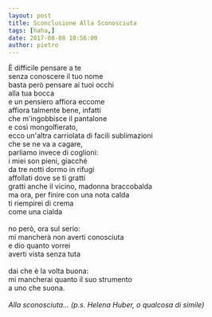 ```yaml
---
layout: post
title: Sconclusione Alla Sconosciuta
tags: [haha,]
date: 2017-08-08 10:56:00
author: pietro
---
```

È difficile pensare a te<br/>senza conoscere il tuo nome<br/>basta però pensare ai tuoi occhi<br/>alla tua bocca<br/>e un pensiero affiora eccome<br/>affiora talmente bene, infatti<br/>che m'ingobbisce il pantalone<br/>e così mongolfierato,<br/>ecco un'altra carriolata di facili sublimazioni<br/>che se ne va a cagare,<br/>parliamo invece di coglioni:<br/>i miei son pieni, giacché<br/>da tre notti dormo in rifugi<br/>affollati dove se ti gratti<br/>gratti anche il vicino, madonna braccobalda<br/>ma ora, per finire con una nota calda<br/>ti riempirei di crema<br/>come una cialda<br/><br/>no però, ora sul serio:<br/>mi mancherà non averti conosciuta<br/>e dio quanto vorrei<br/>averti vista senza tuta<br/><br/>dai che è la volta buona:<br/>mi mancherai quanto il suo strumento<br/>a uno che suona.<br/><br/><i>Alla sconosciuta... (p.s. Helena Huber, o qualcosa di simile)</i>
